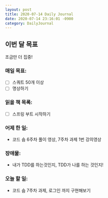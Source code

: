 ```yaml
---
layout: post
title: 2020-07-14 Daily Journal
date: 2020-07-14 23:16:01 -0900
category: DailyJournal
---
```


## 이번 달 목표
조금만 더 집중!

### 매일 목표:
- [ ] 스쿼트 50개 이상
- [ ] 명상하기

### 읽을 책 목록:
- [ ] 스프링 부트 시작하기

### 어제 한 일:
* 코드 숨 6주차 풀이 영상, 7주차 과제 1번 강의영상

### 장애물:
* 내가 TDD를 하는것인지, TDD가 나를 하는 것인지!

### 오늘 할 일:
* 코드 숨 7주차 과제, 로그인 까지 구현해보기